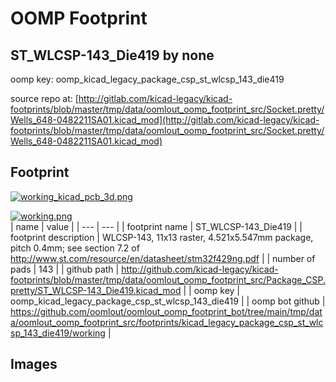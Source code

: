 # OOMP Footprint  
## ST_WLCSP-143_Die419  by none  
  
oomp key: oomp_kicad_legacy_package_csp_st_wlcsp_143_die419  
  
source repo at: [http://gitlab.com/kicad-legacy/kicad-footprints/blob/master/tmp/data/oomlout_oomp_footprint_src/Socket.pretty/Wells_648-0482211SA01.kicad_mod](http://gitlab.com/kicad-legacy/kicad-footprints/blob/master/tmp/data/oomlout_oomp_footprint_src/Socket.pretty/Wells_648-0482211SA01.kicad_mod)  
## Footprint  
  
[![working_kicad_pcb_3d.png](working_kicad_pcb_3d_600.png)](working_kicad_pcb_3d.png)  
  
[![working.png](working_600.png)](working.png)  
| name | value | 
| --- | --- | 
| footprint name | ST_WLCSP-143_Die419 | 
| footprint description | WLCSP-143, 11x13 raster, 4.521x5.547mm package, pitch 0.4mm; see section 7.2 of http://www.st.com/resource/en/datasheet/stm32f429ng.pdf | 
| number of pads | 143 | 
| github path | http://github.com/kicad-legacy/kicad-footprints/blob/master/tmp/data/oomlout_oomp_footprint_src/Package_CSP.pretty/ST_WLCSP-143_Die419.kicad_mod | 
| oomp key | oomp_kicad_legacy_package_csp_st_wlcsp_143_die419 | 
| oomp bot github | https://github.com/oomlout/oomlout_oomp_footprint_bot/tree/main/tmp/data/oomlout_oomp_footprint_src/footprints/kicad_legacy_package_csp_st_wlcsp_143_die419/working | 
## Images  
